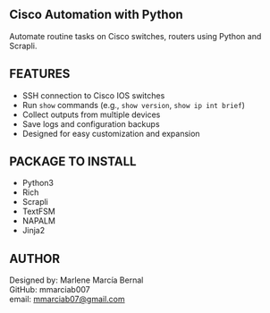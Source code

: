 ## Cisco Automation with Python ##

Automate routine tasks on Cisco switches, routers using Python and Scrapli. 

## FEATURES ##
- SSH connection to Cisco IOS switches
- Run `show` commands (e.g., `show version`, `show ip int brief`)
- Collect outputs from multiple devices
- Save logs and configuration backups
- Designed for easy customization and expansion

## PACKAGE TO INSTALL ##
- Python3
- Rich
- Scrapli
- TextFSM
- NAPALM
- Jinja2

## AUTHOR ##
Designed by: Marlene Marcía Bernal  
GitHub: mmarciab007  
email: mmarciab07@gmail.com  
